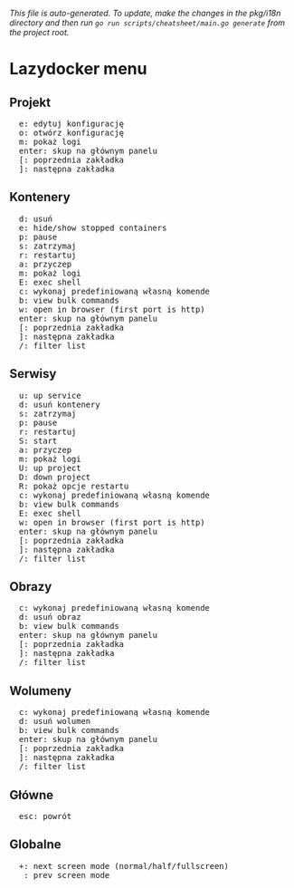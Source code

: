 _This file is auto-generated. To update, make the changes in the pkg/i18n directory and then run `go run scripts/cheatsheet/main.go generate` from the project root._

# Lazydocker menu

## Projekt

<pre>
  <kbd>e</kbd>: edytuj konfigurację
  <kbd>o</kbd>: otwórz konfigurację
  <kbd>m</kbd>: pokaż logi
  <kbd>enter</kbd>: skup na głównym panelu
  <kbd>[</kbd>: poprzednia zakładka
  <kbd>]</kbd>: następna zakładka
</pre>

## Kontenery

<pre>
  <kbd>d</kbd>: usuń
  <kbd>e</kbd>: hide/show stopped containers
  <kbd>p</kbd>: pause
  <kbd>s</kbd>: zatrzymaj
  <kbd>r</kbd>: restartuj
  <kbd>a</kbd>: przyczep
  <kbd>m</kbd>: pokaż logi
  <kbd>E</kbd>: exec shell
  <kbd>c</kbd>: wykonaj predefiniowaną własną komende
  <kbd>b</kbd>: view bulk commands
  <kbd>w</kbd>: open in browser (first port is http)
  <kbd>enter</kbd>: skup na głównym panelu
  <kbd>[</kbd>: poprzednia zakładka
  <kbd>]</kbd>: następna zakładka
  <kbd>/</kbd>: filter list
</pre>

## Serwisy

<pre>
  <kbd>u</kbd>: up service
  <kbd>d</kbd>: usuń kontenery
  <kbd>s</kbd>: zatrzymaj
  <kbd>p</kbd>: pause
  <kbd>r</kbd>: restartuj
  <kbd>S</kbd>: start
  <kbd>a</kbd>: przyczep
  <kbd>m</kbd>: pokaż logi
  <kbd>U</kbd>: up project
  <kbd>D</kbd>: down project
  <kbd>R</kbd>: pokaż opcje restartu
  <kbd>c</kbd>: wykonaj predefiniowaną własną komende
  <kbd>b</kbd>: view bulk commands
  <kbd>E</kbd>: exec shell
  <kbd>w</kbd>: open in browser (first port is http)
  <kbd>enter</kbd>: skup na głównym panelu
  <kbd>[</kbd>: poprzednia zakładka
  <kbd>]</kbd>: następna zakładka
  <kbd>/</kbd>: filter list
</pre>

## Obrazy

<pre>
  <kbd>c</kbd>: wykonaj predefiniowaną własną komende
  <kbd>d</kbd>: usuń obraz
  <kbd>b</kbd>: view bulk commands
  <kbd>enter</kbd>: skup na głównym panelu
  <kbd>[</kbd>: poprzednia zakładka
  <kbd>]</kbd>: następna zakładka
  <kbd>/</kbd>: filter list
</pre>

## Wolumeny

<pre>
  <kbd>c</kbd>: wykonaj predefiniowaną własną komende
  <kbd>d</kbd>: usuń wolumen
  <kbd>b</kbd>: view bulk commands
  <kbd>enter</kbd>: skup na głównym panelu
  <kbd>[</kbd>: poprzednia zakładka
  <kbd>]</kbd>: następna zakładka
  <kbd>/</kbd>: filter list
</pre>

## Główne

<pre>
  <kbd>esc</kbd>: powrót
</pre>

## Globalne

<pre>
  <kbd>+</kbd>: next screen mode (normal/half/fullscreen)
  <kbd>_</kbd>: prev screen mode
</pre>
